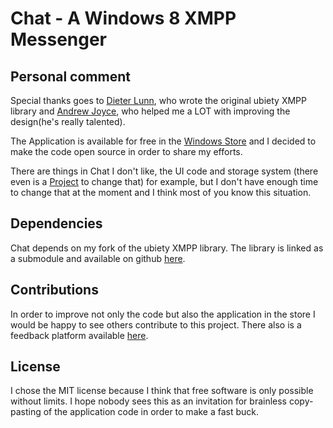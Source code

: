 # Chat - A Windows 8 XMPP Messenger #

## Personal comment ##

Special thanks goes to [Dieter Lunn](https://github.com/coder2000), who wrote the original ubiety XMPP library and [Andrew Joyce](http://mosaic.ws/), who helped me a LOT with improving the design(he's really talented).

The Application is available for free in the [Windows Store](http://apps.microsoft.com/windows/en-US/app/chat/1e215c25-ddd0-4f8c-b62d-b2ad26a4f29e) and I decided to make the code open source in order to share my efforts.

There are things in Chat I don't like, the UI code and storage system (there even is a [Project](https://github.com/PaulFreund/StoreEngine) to change that) for example, but I don't have enough time to change that at the moment and I think most of you know this situation.

## Dependencies ##

Chat depends on my fork of the ubiety XMPP library. The library is linked as a submodule and available on github [here](https://github.com/PaulFreund/xmpp).

## Contributions ##

In order to improve not only the code but also the application in the store I would be happy to see others contribute to this project. There also is a feedback platform available [here](http://feedback.lvl3.org/).

## License ##

I chose the MIT license because I think that free software is only possible without limits. I hope nobody sees this as an invitation for brainless copy-pasting of the application code in order to make a fast buck. 